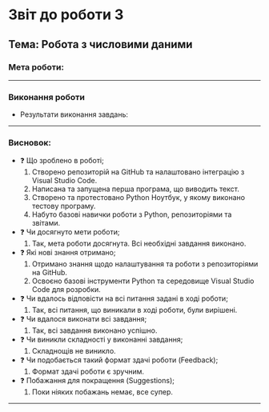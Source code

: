 # Звіт до роботи 3
## Тема: Робота з числовими даними
### Мета роботи: 

---
### Виконання роботи
* Результати виконання завдань:




   

---
### Висновок:

- :question: Що зроблено в роботі;
    1. Створено репозиторій на GitHub та налаштовано інтеграцію з Visual Studio Code.
    2. Написана та запущена перша програма, що виводить текст.
    3. Створено та протестовано Python Ноутбук, у якому виконано тестову програму.
    4. Набуто базові навички роботи з Python, репозиторіями та звітами.
- :question: Чи досягнуто мети роботи;
    1. Так, мета роботи досягнута. Всі необхідні завдання виконано.
- :question: Які нові знання отримано;
    1. Отримано знання щодо налаштування та роботи з репозиторіями на GitHub.
    2. Освоєно базові інструменти Python та середовище Visual Studio Code для розробки.
- :question: Чи вдалось відповісти на всі питання задані в ході роботи;
    1. Так, всі питання, що виникали в ході роботи, були вирішені.
- :question: Чи вдалося виконати всі завдання;
    1. Так, всі завдання виконано успішно.
- :question: Чи виникли складності у виконанні завдання;
    1. Складнощів не виникло. 
- :question: Чи подобається такий формат здачі роботи (Feedback);
    1. Формат здачі роботи є зручним.
- :question: Побажання для покращення (Suggestions);
    1. Поки ніяких побажань немає, все супер.


---
